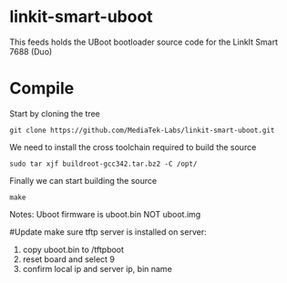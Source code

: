 # linkit-smart-uboot
This feeds holds the UBoot bootloader source code for the LinkIt Smart 7688 (Duo)

# Compile

Start by cloning the tree

`git clone https://github.com/MediaTek-Labs/linkit-smart-uboot.git`

We need to install the cross toolchain required to build the source

`sudo tar xjf buildroot-gcc342.tar.bz2 -C /opt/`

Finally we can start building the source

`make`

Notes: Uboot firmware is uboot.bin NOT uboot.img

#Update
make sure tftp server is installed on server:

1. copy uboot.bin to /tftpboot
2. reset board and select 9
3. confirm local ip and server ip, bin name

